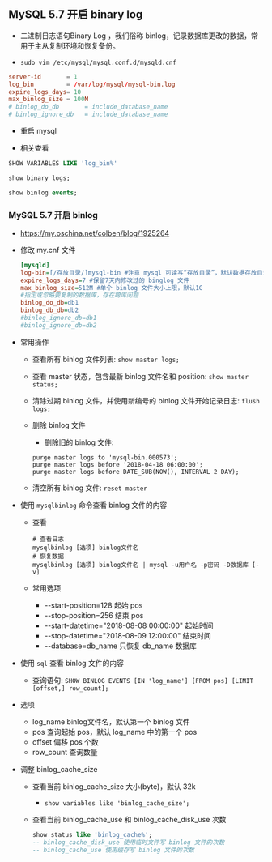 ## MySQL 5.7 开启 binary log
* 二进制日志语句Binary Log ，我们俗称 binlog，记录数据库更改的数据，常用于主从复制环境和恢复备份。

* `sudo vim /etc/mysql/mysql.conf.d/mysqld.cnf`
```conf
server-id       = 1
log_bin         = /var/log/mysql/mysql-bin.log
expire_logs_days= 10
max_binlog_size = 100M                  
# binlog_do_db       = include_database_name
# binlog_ignore_db   = include_database_name
```

* 重启 mysql

* 相关查看
```sql
SHOW VARIABLES LIKE 'log_bin%'

show binary logs;

show binlog events;
```


### MySQL 5.7 开启 binlog
* https://my.oschina.net/colben/blog/1925264

* 修改 my.cnf 文件
    ```ini
    [mysqld]
    log-bin=[/存放目录/]mysql-bin #注意 mysql 可读写“存放目录”，默认数据存放目录
    expire_logs_days=7 #保留7天内修改过的 binglog 文件
    max_binlog_size=512M #单个 binlog 文件大小上限，默认1G
    #指定或忽略要复制的数据库，存在跨库问题
    binlog_do_db=db1
    binlog_db_db=db2
    #binlog_ignore_db=db1
    #binlog_ignore_db=db2
    ```


* 常用操作
    * 查看所有 binlog 文件列表: `show master logs;`

    * 查看 master 状态，包含最新 binlog 文件名和 position: `show master status;`

    * 清除过期 binlog 文件，并使用新编号的 binlog 文件开始记录日志: `flush logs;`
    
    * 删除 binlog 文件
        * 删除旧的 binlog 文件:
        ```
        purge master logs to 'mysql-bin.000573';
        purge master logs before '2018-04-18 06:00:00';
        purge master logs before DATE_SUB(NOW(), INTERVAL 2 DAY);
        ```
    
    * 清空所有 binlog 文件: `reset master`


* 使用 `mysqlbinlog` 命令查看 binlog 文件的内容
    * 查看
        ```
        # 查看日志
        mysqlbinlog [选项] binlog文件名
        # 恢复数据
        mysqlbinlog [选项] binlog文件名 | mysql -u用户名 -p密码 -D数据库 [-v]
        ```

    * 常用选项
        * --start-position=128 起始 pos
        * --stop-position=256 结束 pos
        * --start-datetime="2018-08-08 00:00:00" 起始时间
        * --stop-datetime="2018-08-09 12:00:00" 结束时间
        * --database=db_name 只恢复 db_name 数据库


* 使用 `sql` 查看 binlog 文件的内容
    * 查询语句: `SHOW BINLOG EVENTS [IN 'log_name'] [FROM pos] [LIMIT [offset,] row_count];`

* 选项
    * log_name binlog文件名，默认第一个 binlog 文件
    * pos 查询起始 pos，默认 log_name 中的第一个 pos
    * offset 偏移 pos 个数
    * row_count 查询数量

* 调整 binlog_cache_size
    * 查看当前 binlog_cache_size 大小(byte)，默认 32k
        * `show variables like 'binlog_cache_size';`

    * 查看当前 binlog_cache_use 和 binlog_cache_disk_use 次数
        ```sql
        show status like 'binlog_cache%';
        -- binlog_cache_disk_use 使用临时文件写 binlog 文件的次数
        -- binlog_cache_use 使用缓存写 binlog 文件的次数
        ```
